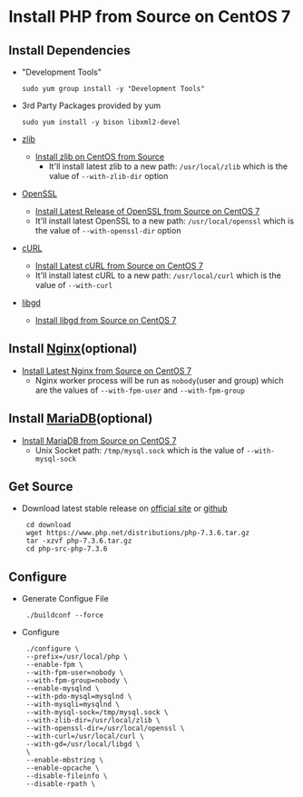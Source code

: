 # Install PHP from Source on CentOS 7

## Install Dependencies
* "Development Tools"

      sudo yum group install -y "Development Tools"

* 3rd Party Packages provided by yum

      sudo yum install -y bison libxml2-devel

* [zlib](https://www.zlib.net/)
   * [Install zlib on CentOS from Source](https://github.com/northbright/Notes/blob/master/zlib/install-zlib-on-centos-from-source.md) 
      * It'll install latest zlib to a new path: `/usr/local/zlib` which is the value of `--with-zlib-dir` option

* [OpenSSL](https://www.openssl.org/)
   * [Install Latest Release of OpenSSL from Source on CentOS 7](https://github.com/northbright/Notes/blob/master/openssl/install-latest-openssl-from-source-on-centos-7.md)
   * It'll install latest OpenSSL to a new path: `/usr/local/openssl` which is the value of `--with-openssl-dir` option

* [cURL](https://curl.haxx.se/)
   * [Install Latest cURL from Source on CentOS 7](https://github.com/northbright/Notes/blob/master/curl/install-latest-curl-from-source-on-centos-7.md) 
   * It'll install latest cURL to a new path: `/usr/local/curl` which is the value of `--with-curl`

* [libgd](https://libgd.github.io/)
   * [Install libgd from Source on CentOS 7](https://github.com/northbright/Notes/blob/master/libgd/install-libgd-from-source-on-centos7.md)

## Install [Nginx](https://nginx.org)(optional)
* [Install Latest Nginx from Source on CentOS 7](https://github.com/northbright/Notes/blob/master/nginx/install-latest-nginx-from-source-on-centos-7.md)
   * Nginx worker process will be run as `nobody`(user and group) which are the values of `--with-fpm-user` and `--with-fpm-group` 

## Install [MariaDB](https://mariadb.org/)(optional)
 * [Install MariaDB from Source on CentOS 7](https://github.com/northbright/Notes/blob/master/mariadb/install-mariadb-from-source-on-centos7.md) 
    * Unix Socket path: `/tmp/mysql.sock` which is the value of `--with-mysql-sock` 

## Get Source
* Download latest stable release on [official site](https://www.php.net/downloads.php) or [github](https://github.com/php/php-src/releases)

       cd download
       wget https://www.php.net/distributions/php-7.3.6.tar.gz
       tar -xzvf php-7.3.6.tar.gz
       cd php-src-php-7.3.6

## Configure
* Generate Configue File
    
       ./buildconf --force

* Configure

       ./configure \
       --prefix=/usr/local/php \
       --enable-fpm \
       --with-fpm-user=nobody \
       --with-fpm-group=nobody \
       --enable-mysqlnd \
       --with-pdo-mysql=mysqlnd \
       --with-mysqli=mysqlnd \
       --with-mysql-sock=/tmp/mysql.sock \
       --with-zlib-dir=/usr/local/zlib \
       --with-openssl-dir=/usr/local/openssl \
       --with-curl=/usr/local/curl \
       --with-gd=/usr/local/libgd \
       \
       --enable-mbstring \
       --enable-opcache \
       --disable-fileinfo \
       --disable-rpath \
